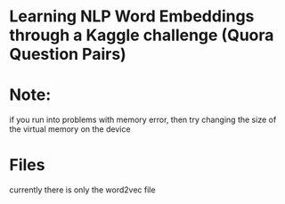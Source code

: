 # Learning NLP Word Embeddings through a Kaggle challenge (Quora Question Pairs)

# Note:
if you run into problems with memory error, then try changing the size of the virtual memory on the device


# Files
currently there is only the word2vec file

